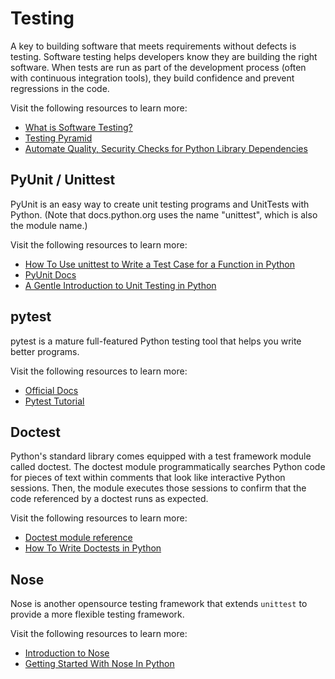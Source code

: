 # Testing

A key to building software that meets requirements without defects is testing. Software testing helps developers know they are building the right software. When tests are run as part of the development process (often with continuous integration tools), they build confidence and prevent regressions in the code.

Visit the following resources to learn more:

- [What is Software Testing?](https://www.guru99.com/software-testing-introduction-importance.html)
- [Testing Pyramid](https://www.browserstack.com/guide/testing-pyramid-for-test-automation)
- [Automate Quality, Security Checks for Python Library Dependencies](https://thenewstack.io/automate-quality-security-checks-for-python-library-dependencies/)

## PyUnit / Unittest

PyUnit is an easy way to create unit testing programs and UnitTests with Python. (Note that docs.python.org uses the name "unittest", which is also the module name.)

Visit the following resources to learn more:

- [How To Use unittest to Write a Test Case for a Function in Python](https://www.digitalocean.com/community/tutorials/how-to-use-unittest-to-write-a-test-case-for-a-function-in-python)
- [PyUnit Docs](https://wiki.python.org/moin/PyUnit%C2%A0)
- [A Gentle Introduction to Unit Testing in Python](https://machinelearningmastery.com/a-gentle-introduction-to-unit-testing-in-python/)

## pytest

pytest is a mature full-featured Python testing tool that helps you write better programs.

Visit the following resources to learn more:

- [Official Docs](https://docs.pytest.org/)
- [Pytest Tutorial](https://www.tutorialspoint.com/pytest/index.htm)

## Doctest

Python's standard library comes equipped with a test framework module called doctest. The doctest module programmatically searches Python code for pieces of text within comments that look like interactive Python sessions. Then, the module executes those sessions to confirm that the code referenced by a doctest runs as expected.

Visit the following resources to learn more:

- [Doctest module reference](https://docs.python.org/3/library/doctest.html)
- [How To Write Doctests in Python](https://www.digitalocean.com/community/tutorials/how-to-write-doctests-in-python)

## Nose

Nose is another opensource testing framework that extends `unittest` to provide a more flexible testing framework.

Visit the following resources to learn more:

- [Introduction to Nose](https://nose.readthedocs.io/en/latest/)
- [Getting Started With Nose In Python](https://www.lambdatest.com/blog/selenium-python-nose-tutorial/)
